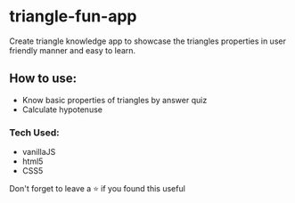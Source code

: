 # triangle-fun-app
Create triangle knowledge app to showcase the triangles properties in user friendly manner and easy to learn.
## How to use:
- Know basic properties of triangles by answer quiz
- Calculate hypotenuse
### Tech Used:
- vanillaJS
- html5
- CSS5

Don't forget to leave a ⭐ if you found this useful
